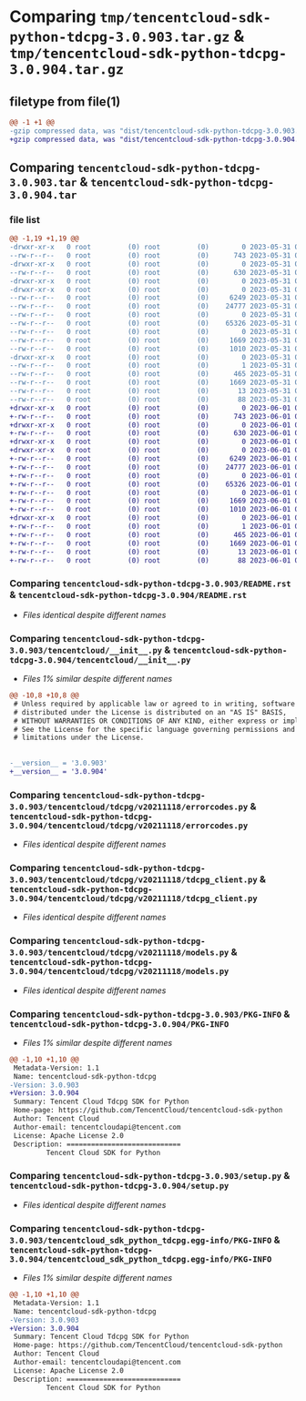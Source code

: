 # Comparing `tmp/tencentcloud-sdk-python-tdcpg-3.0.903.tar.gz` & `tmp/tencentcloud-sdk-python-tdcpg-3.0.904.tar.gz`

## filetype from file(1)

```diff
@@ -1 +1 @@
-gzip compressed data, was "dist/tencentcloud-sdk-python-tdcpg-3.0.903.tar", last modified: Wed May 31 02:22:01 2023, max compression
+gzip compressed data, was "dist/tencentcloud-sdk-python-tdcpg-3.0.904.tar", last modified: Thu Jun  1 02:47:33 2023, max compression
```

## Comparing `tencentcloud-sdk-python-tdcpg-3.0.903.tar` & `tencentcloud-sdk-python-tdcpg-3.0.904.tar`

### file list

```diff
@@ -1,19 +1,19 @@
-drwxr-xr-x   0 root         (0) root         (0)        0 2023-05-31 02:22:01.000000 tencentcloud-sdk-python-tdcpg-3.0.903/
--rw-r--r--   0 root         (0) root         (0)      743 2023-05-31 02:22:00.000000 tencentcloud-sdk-python-tdcpg-3.0.903/README.rst
-drwxr-xr-x   0 root         (0) root         (0)        0 2023-05-31 02:22:00.000000 tencentcloud-sdk-python-tdcpg-3.0.903/tencentcloud/
--rw-r--r--   0 root         (0) root         (0)      630 2023-05-31 02:22:00.000000 tencentcloud-sdk-python-tdcpg-3.0.903/tencentcloud/__init__.py
-drwxr-xr-x   0 root         (0) root         (0)        0 2023-05-31 02:22:00.000000 tencentcloud-sdk-python-tdcpg-3.0.903/tencentcloud/tdcpg/
-drwxr-xr-x   0 root         (0) root         (0)        0 2023-05-31 02:22:00.000000 tencentcloud-sdk-python-tdcpg-3.0.903/tencentcloud/tdcpg/v20211118/
--rw-r--r--   0 root         (0) root         (0)     6249 2023-05-31 02:22:00.000000 tencentcloud-sdk-python-tdcpg-3.0.903/tencentcloud/tdcpg/v20211118/errorcodes.py
--rw-r--r--   0 root         (0) root         (0)    24777 2023-05-31 02:22:00.000000 tencentcloud-sdk-python-tdcpg-3.0.903/tencentcloud/tdcpg/v20211118/tdcpg_client.py
--rw-r--r--   0 root         (0) root         (0)        0 2023-05-31 02:22:00.000000 tencentcloud-sdk-python-tdcpg-3.0.903/tencentcloud/tdcpg/v20211118/__init__.py
--rw-r--r--   0 root         (0) root         (0)    65326 2023-05-31 02:22:00.000000 tencentcloud-sdk-python-tdcpg-3.0.903/tencentcloud/tdcpg/v20211118/models.py
--rw-r--r--   0 root         (0) root         (0)        0 2023-05-31 02:22:00.000000 tencentcloud-sdk-python-tdcpg-3.0.903/tencentcloud/tdcpg/__init__.py
--rw-r--r--   0 root         (0) root         (0)     1669 2023-05-31 02:22:00.000000 tencentcloud-sdk-python-tdcpg-3.0.903/PKG-INFO
--rw-r--r--   0 root         (0) root         (0)     1010 2023-05-31 02:22:00.000000 tencentcloud-sdk-python-tdcpg-3.0.903/setup.py
-drwxr-xr-x   0 root         (0) root         (0)        0 2023-05-31 02:22:00.000000 tencentcloud-sdk-python-tdcpg-3.0.903/tencentcloud_sdk_python_tdcpg.egg-info/
--rw-r--r--   0 root         (0) root         (0)        1 2023-05-31 02:22:00.000000 tencentcloud-sdk-python-tdcpg-3.0.903/tencentcloud_sdk_python_tdcpg.egg-info/dependency_links.txt
--rw-r--r--   0 root         (0) root         (0)      465 2023-05-31 02:22:00.000000 tencentcloud-sdk-python-tdcpg-3.0.903/tencentcloud_sdk_python_tdcpg.egg-info/SOURCES.txt
--rw-r--r--   0 root         (0) root         (0)     1669 2023-05-31 02:22:00.000000 tencentcloud-sdk-python-tdcpg-3.0.903/tencentcloud_sdk_python_tdcpg.egg-info/PKG-INFO
--rw-r--r--   0 root         (0) root         (0)       13 2023-05-31 02:22:00.000000 tencentcloud-sdk-python-tdcpg-3.0.903/tencentcloud_sdk_python_tdcpg.egg-info/top_level.txt
--rw-r--r--   0 root         (0) root         (0)       88 2023-05-31 02:22:01.000000 tencentcloud-sdk-python-tdcpg-3.0.903/setup.cfg
+drwxr-xr-x   0 root         (0) root         (0)        0 2023-06-01 02:47:33.000000 tencentcloud-sdk-python-tdcpg-3.0.904/
+-rw-r--r--   0 root         (0) root         (0)      743 2023-06-01 02:47:33.000000 tencentcloud-sdk-python-tdcpg-3.0.904/README.rst
+drwxr-xr-x   0 root         (0) root         (0)        0 2023-06-01 02:47:33.000000 tencentcloud-sdk-python-tdcpg-3.0.904/tencentcloud/
+-rw-r--r--   0 root         (0) root         (0)      630 2023-06-01 02:47:33.000000 tencentcloud-sdk-python-tdcpg-3.0.904/tencentcloud/__init__.py
+drwxr-xr-x   0 root         (0) root         (0)        0 2023-06-01 02:47:33.000000 tencentcloud-sdk-python-tdcpg-3.0.904/tencentcloud/tdcpg/
+drwxr-xr-x   0 root         (0) root         (0)        0 2023-06-01 02:47:33.000000 tencentcloud-sdk-python-tdcpg-3.0.904/tencentcloud/tdcpg/v20211118/
+-rw-r--r--   0 root         (0) root         (0)     6249 2023-06-01 02:47:33.000000 tencentcloud-sdk-python-tdcpg-3.0.904/tencentcloud/tdcpg/v20211118/errorcodes.py
+-rw-r--r--   0 root         (0) root         (0)    24777 2023-06-01 02:47:33.000000 tencentcloud-sdk-python-tdcpg-3.0.904/tencentcloud/tdcpg/v20211118/tdcpg_client.py
+-rw-r--r--   0 root         (0) root         (0)        0 2023-06-01 02:47:33.000000 tencentcloud-sdk-python-tdcpg-3.0.904/tencentcloud/tdcpg/v20211118/__init__.py
+-rw-r--r--   0 root         (0) root         (0)    65326 2023-06-01 02:47:33.000000 tencentcloud-sdk-python-tdcpg-3.0.904/tencentcloud/tdcpg/v20211118/models.py
+-rw-r--r--   0 root         (0) root         (0)        0 2023-06-01 02:47:33.000000 tencentcloud-sdk-python-tdcpg-3.0.904/tencentcloud/tdcpg/__init__.py
+-rw-r--r--   0 root         (0) root         (0)     1669 2023-06-01 02:47:33.000000 tencentcloud-sdk-python-tdcpg-3.0.904/PKG-INFO
+-rw-r--r--   0 root         (0) root         (0)     1010 2023-06-01 02:47:33.000000 tencentcloud-sdk-python-tdcpg-3.0.904/setup.py
+drwxr-xr-x   0 root         (0) root         (0)        0 2023-06-01 02:47:33.000000 tencentcloud-sdk-python-tdcpg-3.0.904/tencentcloud_sdk_python_tdcpg.egg-info/
+-rw-r--r--   0 root         (0) root         (0)        1 2023-06-01 02:47:33.000000 tencentcloud-sdk-python-tdcpg-3.0.904/tencentcloud_sdk_python_tdcpg.egg-info/dependency_links.txt
+-rw-r--r--   0 root         (0) root         (0)      465 2023-06-01 02:47:33.000000 tencentcloud-sdk-python-tdcpg-3.0.904/tencentcloud_sdk_python_tdcpg.egg-info/SOURCES.txt
+-rw-r--r--   0 root         (0) root         (0)     1669 2023-06-01 02:47:33.000000 tencentcloud-sdk-python-tdcpg-3.0.904/tencentcloud_sdk_python_tdcpg.egg-info/PKG-INFO
+-rw-r--r--   0 root         (0) root         (0)       13 2023-06-01 02:47:33.000000 tencentcloud-sdk-python-tdcpg-3.0.904/tencentcloud_sdk_python_tdcpg.egg-info/top_level.txt
+-rw-r--r--   0 root         (0) root         (0)       88 2023-06-01 02:47:33.000000 tencentcloud-sdk-python-tdcpg-3.0.904/setup.cfg
```

### Comparing `tencentcloud-sdk-python-tdcpg-3.0.903/README.rst` & `tencentcloud-sdk-python-tdcpg-3.0.904/README.rst`

 * *Files identical despite different names*

### Comparing `tencentcloud-sdk-python-tdcpg-3.0.903/tencentcloud/__init__.py` & `tencentcloud-sdk-python-tdcpg-3.0.904/tencentcloud/__init__.py`

 * *Files 1% similar despite different names*

```diff
@@ -10,8 +10,8 @@
 # Unless required by applicable law or agreed to in writing, software
 # distributed under the License is distributed on an "AS IS" BASIS,
 # WITHOUT WARRANTIES OR CONDITIONS OF ANY KIND, either express or implied.
 # See the License for the specific language governing permissions and
 # limitations under the License.
 
 
-__version__ = '3.0.903'
+__version__ = '3.0.904'
```

### Comparing `tencentcloud-sdk-python-tdcpg-3.0.903/tencentcloud/tdcpg/v20211118/errorcodes.py` & `tencentcloud-sdk-python-tdcpg-3.0.904/tencentcloud/tdcpg/v20211118/errorcodes.py`

 * *Files identical despite different names*

### Comparing `tencentcloud-sdk-python-tdcpg-3.0.903/tencentcloud/tdcpg/v20211118/tdcpg_client.py` & `tencentcloud-sdk-python-tdcpg-3.0.904/tencentcloud/tdcpg/v20211118/tdcpg_client.py`

 * *Files identical despite different names*

### Comparing `tencentcloud-sdk-python-tdcpg-3.0.903/tencentcloud/tdcpg/v20211118/models.py` & `tencentcloud-sdk-python-tdcpg-3.0.904/tencentcloud/tdcpg/v20211118/models.py`

 * *Files identical despite different names*

### Comparing `tencentcloud-sdk-python-tdcpg-3.0.903/PKG-INFO` & `tencentcloud-sdk-python-tdcpg-3.0.904/PKG-INFO`

 * *Files 1% similar despite different names*

```diff
@@ -1,10 +1,10 @@
 Metadata-Version: 1.1
 Name: tencentcloud-sdk-python-tdcpg
-Version: 3.0.903
+Version: 3.0.904
 Summary: Tencent Cloud Tdcpg SDK for Python
 Home-page: https://github.com/TencentCloud/tencentcloud-sdk-python
 Author: Tencent Cloud
 Author-email: tencentcloudapi@tencent.com
 License: Apache License 2.0
 Description: ============================
         Tencent Cloud SDK for Python
```

### Comparing `tencentcloud-sdk-python-tdcpg-3.0.903/setup.py` & `tencentcloud-sdk-python-tdcpg-3.0.904/setup.py`

 * *Files identical despite different names*

### Comparing `tencentcloud-sdk-python-tdcpg-3.0.903/tencentcloud_sdk_python_tdcpg.egg-info/PKG-INFO` & `tencentcloud-sdk-python-tdcpg-3.0.904/tencentcloud_sdk_python_tdcpg.egg-info/PKG-INFO`

 * *Files 1% similar despite different names*

```diff
@@ -1,10 +1,10 @@
 Metadata-Version: 1.1
 Name: tencentcloud-sdk-python-tdcpg
-Version: 3.0.903
+Version: 3.0.904
 Summary: Tencent Cloud Tdcpg SDK for Python
 Home-page: https://github.com/TencentCloud/tencentcloud-sdk-python
 Author: Tencent Cloud
 Author-email: tencentcloudapi@tencent.com
 License: Apache License 2.0
 Description: ============================
         Tencent Cloud SDK for Python
```

